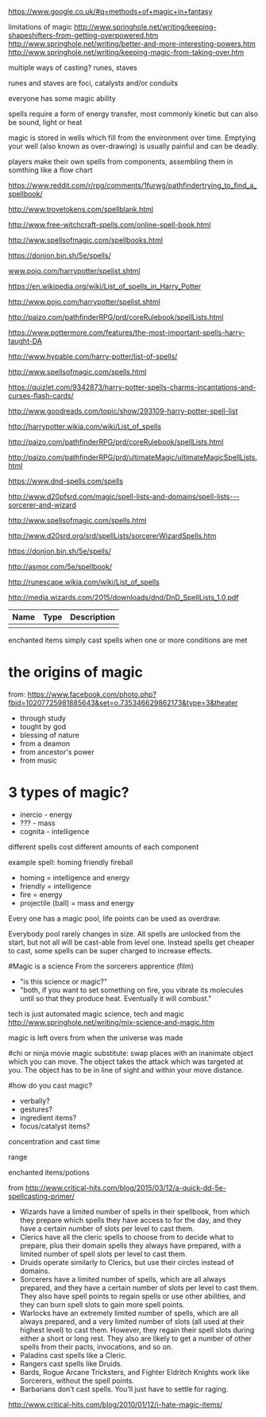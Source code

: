https://www.google.co.uk/#q=methods+of+magic+in+fantasy

limitations of magic
http://www.springhole.net/writing/keeping-shapeshifters-from-getting-overpowered.htm
http://www.springhole.net/writing/better-and-more-interesting-powers.htm
http://www.springhole.net/writing/keeping-magic-from-taking-over.htm

multiple ways of casting? runes, staves

runes and staves are foci, catalysts and/or conduits

everyone has some magic ability

spells require a form of energy transfer, most commonly kinetic but can also be sound, light or heat

magic is stored in wells which fill from the environment over time. Emptying your well (also known as over-drawing) is usually painful and can be deadly.

players make their own spells from components, assembling them in somthing like a flow chart

https://www.reddit.com/r/rpg/comments/1furwg/pathfindertrying_to_find_a_spellbook/

http://www.trovetokens.com/spellblank.html

http://www.free-witchcraft-spells.com/online-spell-book.html

http://www.spellsofmagic.com/spellbooks.html

https://donjon.bin.sh/5e/spells/

www.pojo.com/harrypotter/spelist.shtml

https://en.wikipedia.org/wiki/List_of_spells_in_Harry_Potter

http://www.pojo.com/harrypotter/spelist.shtml

http://paizo.com/pathfinderRPG/prd/coreRulebook/spellLists.html

https://www.pottermore.com/features/the-most-important-spells-harry-taught-DA

http://www.hypable.com/harry-potter/list-of-spells/

http://www.spellsofmagic.com/spells.html

https://quizlet.com/9342873/harry-potter-spells-charms-incantations-and-curses-flash-cards/

http://www.goodreads.com/topic/show/293109-harry-potter-spell-list

http://harrypotter.wikia.com/wiki/List_of_spells

http://paizo.com/pathfinderRPG/prd/coreRulebook/spellLists.html

http://paizo.com/pathfinderRPG/prd/ultimateMagic/ultimateMagicSpellLists.html

https://www.dnd-spells.com/spells

http://www.d20pfsrd.com/magic/spell-lists-and-domains/spell-lists---sorcerer-and-wizard

http://www.spellsofmagic.com/spells.html

http://www.d20srd.org/srd/spellLists/sorcererWizardSpells.htm

https://donjon.bin.sh/5e/spells/

http://asmor.com/5e/spellbook/

http://runescape.wikia.com/wiki/List_of_spells

http://media.wizards.com/2015/downloads/dnd/DnD_SpellLists_1.0.pdf

| Name | Type | Description |
| -- | -- | -- |
|  |  |  |


enchanted items simply cast spells when one or more conditions are met

# the origins of magic
from: https://www.facebook.com/photo.php?fbid=10207725981885643&set=o.735346629862173&type=3&theater
* through study
* tought by god
* blessing of nature
* from a deamon
* from ancestor's power
* from music


# 3 types of magic?
* inercio - energy
* ??? - mass
* cognita - intelligence

different spells cost different amounts of each component

example spell: homing friendly fireball
* homing = intelligence and energy
* friendly = intelligence
* fire = energy
* projectile (ball) = mass and energy

Every one has a magic pool, life points can be used as overdraw.

Everybody pool rarely changes in size. All spells are unlocked from the start, but not all will be cast-able from level one. Instead spells get cheaper to cast, some spells can be super charged to increase effects.


#Magic is a science
From the sorcerers apprentice (film)
* "is this science or magic?"
* "both, if you want to set something on fire, you vibrate its molecules until so that they produce heat. Eventually it will combust."

tech is just automated magic
science, tech and magic http://www.springhole.net/writing/mix-science-and-magic.htm

magic is left overs from when the universe was made

#chi or ninja movie magic
substitute: swap places with an inanimate object which you can move. The object takes the attack which was targeted at you. The object has to be in line of sight and within your move distance.

#how do you cast magic?
* verbally?
* gestures?
* ingredient items?
* focus/catalyst items?

concentration and cast time

range

enchanted items/potions

from http://www.critical-hits.com/blog/2015/03/12/a-quick-dd-5e-spellcasting-primer/
* Wizards have a limited number of spells in their spellbook, from which they prepare which spells they have access to for the day, and they have a certain number of slots per level to cast them.
* Clerics have all the cleric spells to choose from to decide what to prepare, plus their domain spells they always have prepared, with a limited number of spell slots per level to cast them.
* Druids operate similarly to Clerics, but use their circles instead of domains.
* Sorcerers have a limited number of spells, which are all always prepared, and they have a certain number of slots per level to cast them. They also have spell points to regain spells or use other abilities, and they can burn spell slots to gain more spell points.
* Warlocks have an extremely limited number of spells, which are all always prepared, and a very limited number of slots (all used at their highest level) to cast them. However, they regain their spell slots during either a short or long rest. They also are likely to get a number of other spells from their pacts, invocations, and so on.
* Paladins cast spells like a Cleric.
* Rangers cast spells like Druids.
* Bards, Rogue Arcane Tricksters, and Fighter Eldritch Knights work like Sorcerers, without the spell points.
* Barbarians don’t cast spells. You’ll just have to settle for raging.

http://www.critical-hits.com/blog/2010/01/12/i-hate-magic-items/

